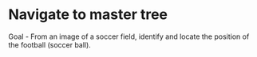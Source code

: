 # Navigate to master tree
Goal - From an image of a soccer field, identify and locate the position of the football (soccer ball). 
